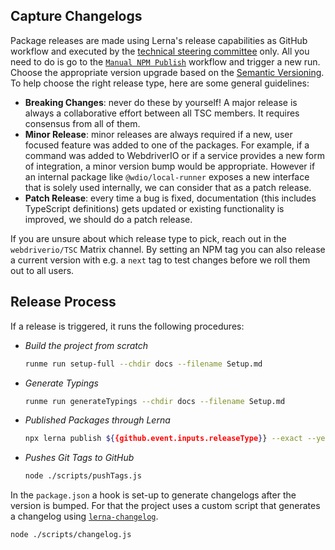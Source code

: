 ## Capture Changelogs

Package releases are made using Lerna's release capabilities as GitHub workflow and executed by the [technical steering committee](https://github.com/webdriverio/webdriverio/blob/main/GOVERNANCE.md#the-technical-committee) only. All you need to do is go to the [`Manual NPM Publish`](https://github.com/webdriverio/webdriverio/actions/workflows/publish.yml) workflow and trigger a new run. Choose the appropriate version upgrade based on the [Semantic Versioning](https://semver.org/). To help choose the right release type, here are some general guidelines:

- __Breaking Changes__: never do these by yourself! A major release is always a collaborative effort between all TSC members. It requires consensus from all of them.
- __Minor Release__: minor releases are always required if a new, user focused feature was added to one of the packages. For example, if a command was added to WebdriverIO or if a service provides a new form of integration, a minor version bump would be appropriate. However if an internal package like `@wdio/local-runner` exposes a new interface that is solely used internally, we can consider that as a patch release.
- __Patch Release__: every time a bug is fixed, documentation (this includes TypeScript definitions) gets updated or existing functionality is improved, we should do a patch release.

If you are unsure about which release type to pick, reach out in the `webdriverio/TSC` Matrix channel. By setting an NPM tag you can also release a current version with e.g. a `next` tag to test changes before we roll them out to all users.

## Release Process

If a release is triggered, it runs the following procedures:

- *Build the project from scratch*
  ```sh
  runme run setup-full --chdir docs --filename Setup.md
  ```
- *Generate Typings*
  ```sh
  runme run generateTypings --chdir docs --filename Setup.md
  ```
- *Published Packages through Lerna*
  ```sh { name=publish }
  npx lerna publish ${{github.event.inputs.releaseType}} --exact --yes --dist-tag ${{github.event.inputs.distTag}}
  ```
- *Pushes Git Tags to GitHub*
  ```sh { name=pushReleaseTag }
  node ./scripts/pushTags.js
  ```

In the `package.json` a hook is set-up to generate changelogs after the version is bumped. For that the project uses a custom script that generates a changelog using [`lerna-changelog`](https://www.npmjs.com/package/lerna-changelog).

```sh { name=createChangelog }
node ./scripts/changelog.js
```
